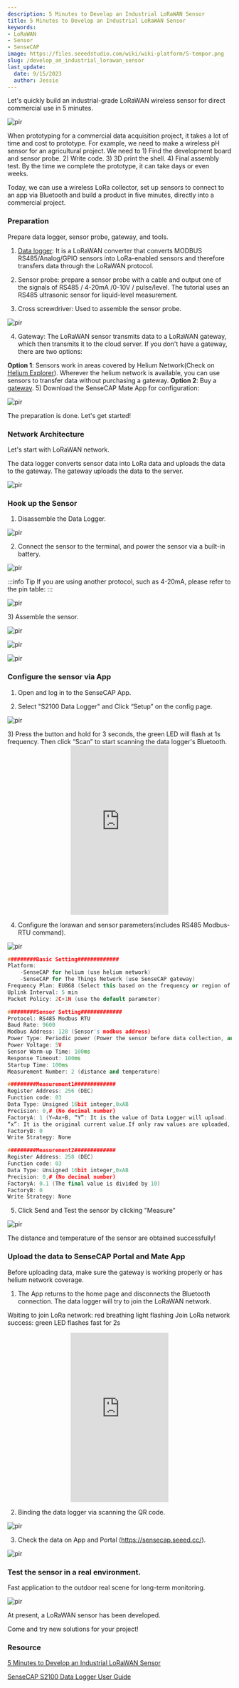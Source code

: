 ```yaml
---
description: 5 Minutes to Develop an Industrial LoRaWAN Sensor
title: 5 Minutes to Develop an Industrial LoRaWAN Sensor
keywords:
- LoRaWAN
- Sensor
- SenseCAP
image: https://files.seeedstudio.com/wiki/wiki-platform/S-tempor.png
slug: /develop_an_industrial_lorawan_sensor
last_update:
  date: 9/15/2023
  author: Jessie
---
```


Let's quickly build an industrial-grade LoRaWAN wireless sensor for direct commercial use in 5 minutes.


<p style={{textAlign: 'center'}}><img src="https://hackster.imgix.net/uploads/attachments/1519816/_CFY3itZc4v.blob?auto=compress%2Cformat&w=900&h=675&fit=min" alt="pir" width={600} height="auto" /></p>

When prototyping for a commercial data acquisition project, it takes a lot of time and cost to prototype. For example, we need to make a wireless pH sensor for an agricultural project. We need to 1) Find the development board and sensor probe. 2) Write code. 3) 3D print the shell. 4) Final assembly test. By the time we complete the prototype, it can take days or even weeks.

Today, we can use a wireless LoRa collector, set up sensors to connect to an app via Bluetooth and build a product in five minutes, directly into a commercial project.

### Preparation

Prepare data logger, sensor probe, gateway, and tools.
1) [Data logger](https://www.seeedstudio.com/SenseCAP-S2100-LoRaWAN-Data-Logger-p-5361.html): It is a LoRaWAN converter that converts MODBUS RS485/Analog/GPIO sensors into LoRa-enabled sensors and therefore transfers data through the LoRaWAN protocol.

2) Sensor probe: prepare a sensor probe with a cable and output one of the signals of RS485 / 4-20mA /0-10V / pulse/level. The tutorial uses an RS485 ultrasonic sensor for liquid-level measurement.

3) Cross screwdriver: Used to assemble the sensor probe.

<p style={{textAlign: 'center'}}><img src="https://hackster.imgix.net/uploads/attachments/1519859/image_iq7PU8q7nt.png?auto=compress%2Cformat&w=740&h=555&fit=max" alt="pir" width={800} height="auto" /></p>

4) Gateway: The LoRaWAN sensor transmits data to a LoRaWAN gateway, which then transmits it to the cloud server. If you don't have a gateway, there are two options:

**Option 1**: Sensors work in areas covered by Helium Network(Check on [Helium Explorer](https://explorer.helium.com/)). Wherever the helium network is available, you can use sensors to transfer data without purchasing a gateway.
**Option 2**: Buy a [gateway](https://www.seeedstudio.com/SenseCAP-Multi-Platform-LoRaWAN-Indoor-Gateway-SX1302-US915-p-5472.html).
5) Download the SenseCAP Mate App for configuration:


<p style={{textAlign: 'center'}}><img src="https://hackster.imgix.net/uploads/attachments/1519867/image_hQX9CstNtP.png?auto=compress%2Cformat&w=740&h=555&fit=max" alt="pir" width={500} height="auto" /></p>

The preparation is done. Let's get started!

### Network Architecture

Let's start with LoRaWAN network.

The data logger converts sensor data into LoRa data and uploads the data to the gateway. The gateway uploads the data to the server.


<p style={{textAlign: 'center'}}><img src="https://hackster.imgix.net/uploads/attachments/1519879/image_SUwd9Yyglx.png?auto=compress%2Cformat&w=740&h=555&fit=max" alt="pir" width={800} height="auto" /></p>

### Hook up the Sensor

1) Disassemble the Data Logger.


<p style={{textAlign: 'center'}}><img src="https://hackster.imgix.net/uploads/attachments/1519881/image_TmNcqHz98z.png?auto=compress%2Cformat&w=740&h=555&fit=max" alt="pir" width={800} height="auto" /></p>

2) Connect the sensor to the terminal, and power the sensor via a built-in battery.


<p style={{textAlign: 'center'}}><img src="https://hackster.imgix.net/uploads/attachments/1519884/image_XZETiBWTBz.png?auto=compress%2Cformat&w=740&h=555&fit=max" alt="pir" width={800} height="auto" /></p>

:::info Tip
If you are using another protocol, such as 4-20mA, please refer to the pin table:
:::


<p style={{textAlign: 'center'}}><img src="https://hackster.imgix.net/uploads/attachments/1519889/image_RHiaxQkid9.png?auto=compress%2Cformat&w=740&h=555&fit=max" alt="pir" width={800} height="auto" /></p>
3) Assemble the sensor.



<p style={{textAlign: 'center'}}><img src="https://hackster.imgix.net/uploads/attachments/1519904/image_6qTGLlXoOZ.png?auto=compress%2Cformat&w=740&h=555&fit=max" alt="pir" width={800} height="auto" /></p>




<p style={{textAlign: 'center'}}><img src="https://hackster.imgix.net/uploads/attachments/1519908/image_LDPEOEC9ik.png?auto=compress%2Cformat&w=740&h=555&fit=max" alt="pir" width={800} height="auto" /></p>



<p style={{textAlign: 'center'}}><img src="https://hackster.imgix.net/uploads/attachments/1519912/image_jStYF3uKW6.png?auto=compress%2Cformat&w=740&h=555&fit=max" alt="pir" width={800} height="auto" /></p>

### Configure the sensor via App

1) Open and log in to the SenseCAP App.

2) Select "S2100 Data Logger" and Click “Setup” on the config page.



<p style={{textAlign: 'center'}}><img src="https://hackster.imgix.net/uploads/attachments/1519915/image_au0YfmfVoo.png?auto=compress%2Cformat&w=740&h=555&fit=max" alt="pir" width={800} height="auto" /></p>
3) Press the button and hold for 3 seconds, the green LED will flash at 1s frequency. Then click “Scan” to start scanning the data logger's Bluetooth.

<center>
<iframe width="220" height="380" src="https://hackster.imgix.net/uploads/attachments/1520082/video_ZKG2GDw54j.gif?auto=compress&gifq=35&w=740&h=555&fit=max&fm=mp4" title="YouTube video player" frameborder="0" allow="accelerometer; autoplay; clipboard-write; encrypted-media; gyroscope; picture-in-picture; web-share" allowfullscreen></iframe>
</center>


4) Configure the lorawan and sensor parameters(includes RS485 Modbus-RTU command).



<p style={{textAlign: 'center'}}><img src="https://hackster.imgix.net/uploads/attachments/1520084/image_tAKr7NohSn.png?auto=compress%2Cformat&w=740&h=555&fit=max" alt="pir" width={800} height="auto" /></p>

```cpp
#########Basic Setting#############
Platform: 
    -SenseCAP for helium (use helium network)
    -SenseCAP for The Things Network (use SenseCAP gateway)
Frequency Plan: EU868 (Select this based on the frequency or region of the gateway)
Uplink Interval: 5 min
Packet Policy: 2C+1N (use the default parameter)

#########Sensor Setting#############
Protocol: RS485 Modbus RTU
Baud Rate: 9600
Modbus Address: 128 (Sensor's modbus address)
Power Type: Periodic power (Power the sensor before data collection, and power off the sensor after data collection)
Power Voltage: 5V
Sensor Warm-up Time: 100ms
Response Timeout: 100ms
Startup Time: 100ms
Measurement Number: 2 (distance and temperature)

#########Measurement1#############
Register Address: 256 (DEC)
Function code: 03
Data Type: Unsigned 16bit integer,0xAB
Precision: 0,# (No decimal number)
FactoryA: 1 (Y=Ax+B, “Y”: It is the value of Data Logger will upload.
“x”: It is the original current value.If only raw values are uploaded, set A=1 and B=0.)
FactoryB: 0
Write Strategy: None

#########Measurement2#############
Register Address: 258 (DEC)
Function code: 03
Data Type: Unsigned 16bit integer,0xAB
Precision: 0,# (No decimal number)
FactoryA: 0.1 (The final value is divided by 10)
FactoryB: 0
Write Strategy: None
```

5) Click Send and Test the sensor by clicking "Measure"


<p style={{textAlign: 'center'}}><img src="https://hackster.imgix.net/uploads/attachments/1520088/image_iAmOflFRIQ.png?auto=compress%2Cformat&w=740&h=555&fit=max" alt="pir" width={800} height="auto" /></p>

The distance and temperature of the sensor are obtained successfully!

### Upload the data to SenseCAP Portal and Mate App

Before uploading data, make sure the gateway is working properly or has helium network coverage.

1) The App returns to the home page and disconnects the Bluetooth connection. The data logger will try to join the LoRaWAN network.

Waiting to join LoRa network: red breathing light flashing
Join LoRa network success: green LED flashes fast for 2s

<center>
<iframe width="220" height="380" src="https://hackster.imgix.net/uploads/attachments/1520108/video(1)_yWY0orezqU.gif?auto=compress&gifq=35&w=740&h=555&fit=max&fm=mp4" title="YouTube video player" frameborder="0" allow="accelerometer; autoplay; clipboard-write; encrypted-media; gyroscope; picture-in-picture; web-share" allowfullscreen></iframe>
</center>


2) Binding the data logger via scanning the QR code.


<p style={{textAlign: 'center'}}><img src="https://hackster.imgix.net/uploads/attachments/1520115/image_9JdYx3MCrg.png?auto=compress%2Cformat&w=740&h=555&fit=max" alt="pir" width={800} height="auto" /></p>

3) Check the data on App and Portal (https://sensecap.seeed.cc/).


<p style={{textAlign: 'center'}}><img src="https://hackster.imgix.net/uploads/attachments/1520128/image_K6j6TDHXX4.png?auto=compress%2Cformat&w=740&h=555&fit=max" alt="pir" width={800} height="auto" /></p>

### Test the sensor in a real environment.

Fast application to the outdoor real scene for long-term monitoring.



<p style={{textAlign: 'center'}}><img src="https://hackster.imgix.net/uploads/attachments/1520150/image_MoA2h9E8lq.png?auto=compress%2Cformat&w=740&h=555&fit=max" alt="pir" width={800} height="auto" /></p>


At present, a LoRaWAN sensor has been developed.

Come and try new solutions for your project!



### Resource

[5 Minutes to Develop an Industrial LoRaWAN Sensor](https://www.hackster.io/jenkinlu001/5-minutes-to-develop-an-industrial-lorawan-sensor-6631dc)

[SenseCAP S2100 Data Logger User Guide](https://files.seeedstudio.com/products/SenseCAP/S2100/SenseCAP%20S2100%20LoRaWAN%20Data%20Logger%20User%20Guide.pdf)